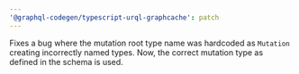 ```yaml
---
'@graphql-codegen/typescript-urql-graphcache': patch
---
```


Fixes a bug where the mutation root type name was hardcoded as `Mutation` creating incorrectly named types. Now, the correct mutation type as defined in the schema is used.
